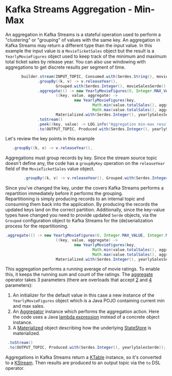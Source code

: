 # Kafka Streams Aggregation - Min-Max

An aggregation in Kafka Streams is a stateful operation used to perform a "clustering" or "grouping" of values with
the same key.  An aggregation in Kafka Streams may return a different type than the input value.  In this example
the input value is a `MovieTicketSales` object but the result is a `YearlyMovieFigures` object used to keep track of the minimum and maximum total
ticket sales by release year. You can also use windowing with aggregations to get discrete results per segment of time.


``` java
       builder.stream(INPUT_TOPIC, Consumed.with(Serdes.String(), movieSalesSerde))
              .groupBy((k, v) -> v.releaseYear(),
                      Grouped.with(Serdes.Integer(), movieSalesSerde))
              .aggregate(() -> new YearlyMovieFigures(0, Integer.MAX_VALUE, Integer.MIN_VALUE),
                      ((key, value, aggregate) ->
                              new YearlyMovieFigures(key,
                                      Math.min(value.totalSales(), aggregate.minTotalSales()),
                                      Math.max(value.totalSales(), aggregate.maxTotalSales()))),
                      Materialized.with(Serdes.Integer(), yearlySalesSerde))
              .toStream()
              .peek((key, value) -> LOG.info("Aggregation min-max results key[{}] value[{}]", key, value))
              .to(OUTPUT_TOPIC, Produced.with(Serdes.Integer(), yearlySalesSerde));
```

Let's review the key points in this example

``` java
   .groupBy((k, v) -> v.releaseYear(),
```  

Aggregations must group records by key.  Since the stream source topic doesn't define any, the code has a `groupByKey` operation on the `releaseYear` field
of the `MovieTicketSales` value object.

``` java
        .groupBy((k, v) -> v.releaseYear(), Grouped.with(Serdes.Integer(), movieSalesSerde) 
```

Since you've changed the key, under the covers Kafka Streams performs a repartition immediately before it performs the grouping.  
Repartitioning is simply producing records to an internal topic and consuming them back into the application.   By producing the records the updated keys land on
the correct partition. Additionally, since the key-value types have changed you need to provide updated `Serde` objects, via the `Grouped` configuration object
to Kafka Streams for the (de)serialization process for the repartitioning.

``` java
.aggregate(() -> new YearlyMovieFigures(0, Integer.MAX_VALUE, Integer.MIN_VALUE),
                      ((key, value, aggregate) ->
                              new YearlyMovieFigures(key,
                                      Math.min(value.totalSales(), aggregate.minTotalSales()),
                                      Math.max(value.totalSales(), aggregate.maxTotalSales()))),
                      Materialized.with(Serdes.Integer(), yearlySalesSerde))
```

This aggregation performs a running average of movie ratings.  To enable this, it keeps the running sum and count of the ratings.  The [aggregate](https://javadoc.io/static/org.apache.kafka/kafka-streams/3.6.0/org/apache/kafka/streams/kstream/KGroupedStream.html#aggregate-org.apache.kafka.streams.kstream.Initializer-org.apache.kafka.streams.kstream.Aggregator-org.apache.kafka.streams.kstream.Materialized-) operator takes 3 parameters (there are overloads that accept [2](https://javadoc.io/static/org.apache.kafka/kafka-streams/3.6.0/org/apache/kafka/streams/kstream/KGroupedStream.html#aggregate-org.apache.kafka.streams.kstream.Initializer-org.apache.kafka.streams.kstream.Aggregator-) and [4](https://javadoc.io/static/org.apache.kafka/kafka-streams/3.6.0/org/apache/kafka/streams/kstream/KGroupedStream.html#aggregate-org.apache.kafka.streams.kstream.Initializer-org.apache.kafka.streams.kstream.Aggregator-org.apache.kafka.streams.kstream.Named-org.apache.kafka.streams.kstream.Materialized-) parameters):

1. An initializer for the default value in this case a new instance of the `YearlyMovieFigures` object which is a Java POJO containing current min and max sales.
2. An [Aggregator](https://javadoc.io/static/org.apache.kafka/kafka-streams/3.6.0/org/apache/kafka/streams/kstream/Aggregator.html) instance which performs the aggregation action.  Here the code uses a Java [lambda expression](https://docs.oracle.com/javase/tutorial/java/javaOO/lambdaexpressions.html) instead of a concrete object instance.
3. A [Materialized](https://javadoc.io/static/org.apache.kafka/kafka-streams/3.6.0/org/apache/kafka/streams/kstream/Materialized.html) object describing how the underlying [StateStore](https://javadoc.io/static/org.apache.kafka/kafka-streams/3.6.0/org/apache/kafka/streams/processor/StateStore.html) is materialized.


``` java
 .toStream()
 .to(OUTPUT_TOPIC, Produced.with(Serdes.Integer(), yearlySalesSerde));
```
Aggregations in Kafka Streams return a [KTable](https://javadoc.io/static/org.apache.kafka/kafka-streams/3.6.0/org/apache/kafka/streams/kstream/KTable.html) instance, so it's converted to a [KStream](https://javadoc.io/static/org.apache.kafka/kafka-streams/3.6.0/org/apache/kafka/streams/kstream/KStream.html).  Then results are produced to an output topic via the `to` DSL operator.
